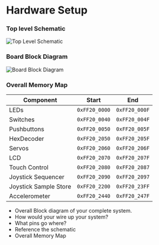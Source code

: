 # Hardware Setup

### Top level Schematic

![Top Level Schematic](https://cdn.discordapp.com/attachments/371689406823661570/842882954601824277/unknown.png)

### Board Block Diagram

![Board Block Diagram](https://cdn.discordapp.com/attachments/371689406823661570/843220247725080576/unknown.png)

### Overall Memory Map

| Component             | Start         | End           |
|-----------------------|---------------|---------------|
| LEDs                  | `0xFF20_0000` | `0xFF20_000F` |
| Switches              | `0xFF20_0040` | `0xFF20_004F` |
| Pushbuttons           | `0xFF20_0050` | `0xFF20_005F` |
| HexDecoder            | `0xFF20_2050` | `0xFF20_205F` |
| Servos                | `0xFF20_2060` | `0xFF20_206F` |
| LCD                   | `0xFF20_2070` | `0xFF20_207F` |
| Touch Control         | `0xFF20_2080` | `0xFF20_2087` |
| Joystick Sequencer    | `0xFF20_2090` | `0xFF20_2097` |
| Joystick Sample Store | `0xFF20_2200` | `0xFF20_23FF` |
| Accelerometer         | `0xFF20_2440` | `0xFF20_247F` |

- Overall Block diagram of your complete system.
- How would your wire up your system? 
- What pins go where?
- Reference the schematic 
- Overall Memory Map
